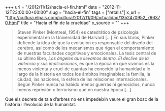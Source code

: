 +++
url = "/2012/11/12/hacia-el-fin.html"
date = "2012-11-12T23:00:00+00:00"
slug = "hacia-el-fin"
tags = ["retalls"]
x_url = "http://cultura.elpais.com/cultura/2012/11/09/actualidad/1352470952_766370.html"
title = "Hacia el fin de la crueldad"
x_source = ""
+++

> Steven Pinker (Montreal, 1954) es catedrático de psicología experimental en la Universidad de Harvard […] En sus libros, Pinker defiende la idea de que la evolución es responsable del diseño del cerebro, así como de los mecanismos que rigen el comportamiento de nuestras facultades cognitivas y emocionales. La tesis central de su último libro, *Los ángeles que llevamos dentro. El declive de la violencia y sus implicaciones*, es que la época en que vivimos es la menos violenta y cruel de cuantas ha conocido la humanidad a lo largo de la historia en todos los ámbitos imaginables: la familia, la ciudad, las naciones, la esfera de las relaciones internacionales. Según Pinker nunca ha habido menos guerras ni genocidios, nunca menos represión o terrorismo que en nuestra época […]

Que els decrets de tala d’arbres no ens impedeixin veure el gran bosc de la història i l’evolució de la humanitat.
